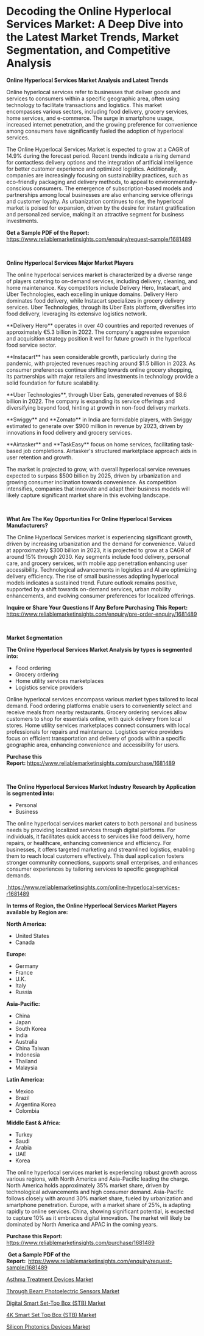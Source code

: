 <p><h1>Decoding the Online Hyperlocal Services Market: A Deep Dive into the Latest Market Trends, Market Segmentation, and Competitive Analysis</h1></p><p><strong>Online Hyperlocal Services Market Analysis and Latest Trends</strong></p>
<p><p>Online hyperlocal services refer to businesses that deliver goods and services to consumers within a specific geographic area, often using technology to facilitate transactions and logistics. This market encompasses various sectors, including food delivery, grocery services, home services, and e-commerce. The surge in smartphone usage, increased internet penetration, and the growing preference for convenience among consumers have significantly fueled the adoption of hyperlocal services.</p><p>The Online Hyperlocal Services Market is expected to grow at a CAGR of 14.9% during the forecast period. Recent trends indicate a rising demand for contactless delivery options and the integration of artificial intelligence for better customer experience and optimized logistics. Additionally, companies are increasingly focusing on sustainability practices, such as eco-friendly packaging and delivery methods, to appeal to environmentally-conscious consumers. The emergence of subscription-based models and partnerships among local businesses are also enhancing service offerings and customer loyalty. As urbanization continues to rise, the hyperlocal market is poised for expansion, driven by the desire for instant gratification and personalized service, making it an attractive segment for business investments.</p></p>
<p><strong>Get a Sample PDF of the Report:&nbsp;</strong> <a href="https://www.reliablemarketinsights.com/enquiry/request-sample/1681489?utm_campaign=1355&utm_medium=2&utm_source=Github&utm_content=ia&utm_term=01102024&utm_id=online-hyperlocal-services">https://www.reliablemarketinsights.com/enquiry/request-sample/1681489</a></p>
<p>&nbsp;</p>
<p><strong>Online Hyperlocal Services Major Market Players</strong></p>
<p><p>The online hyperlocal services market is characterized by a diverse range of players catering to on-demand services, including delivery, cleaning, and home maintenance. Key competitors include Delivery Hero, Instacart, and Uber Technologies, each excelling in unique domains. Delivery Hero dominates food delivery, while Instacart specializes in grocery delivery services. Uber Technologies, through its Uber Eats platform, diversifies into food delivery, leveraging its extensive logistics network.</p><p>**Delivery Hero** operates in over 40 countries and reported revenues of approximately €5.3 billion in 2022. The company's aggressive expansion and acquisition strategy position it well for future growth in the hyperlocal food service sector.</p><p>**Instacart** has seen considerable growth, particularly during the pandemic, with projected revenues reaching around $1.5 billion in 2023. As consumer preferences continue shifting towards online grocery shopping, its partnerships with major retailers and investments in technology provide a solid foundation for future scalability.</p><p>**Uber Technologies**, through Uber Eats, generated revenues of $8.6 billion in 2022. The company is expanding its service offerings and diversifying beyond food, hinting at growth in non-food delivery markets.</p><p>**Swiggy** and **Zomato** in India are formidable players, with Swiggy estimated to generate over $900 million in revenue by 2023, driven by innovations in food delivery and grocery services.</p><p>**Airtasker** and **TaskEasy** focus on home services, facilitating task-based job completions. Airtasker's structured marketplace approach aids in user retention and growth.</p><p>The market is projected to grow, with overall hyperlocal service revenues expected to surpass $500 billion by 2025, driven by urbanization and growing consumer inclination towards convenience. As competition intensifies, companies that innovate and adapt their business models will likely capture significant market share in this evolving landscape.</p></p>
<p>&nbsp;</p>
<p><strong>What Are The Key Opportunities For Online Hyperlocal Services Manufacturers?</strong></p>
<p><p>The Online Hyperlocal Services market is experiencing significant growth, driven by increasing urbanization and the demand for convenience. Valued at approximately $300 billion in 2023, it is projected to grow at a CAGR of around 15% through 2030. Key segments include food delivery, personal care, and grocery services, with mobile app penetration enhancing user accessibility. Technological advancements in logistics and AI are optimizing delivery efficiency. The rise of small businesses adopting hyperlocal models indicates a sustained trend. Future outlook remains positive, supported by a shift towards on-demand services, urban mobility enhancements, and evolving consumer preferences for localized offerings.</p></p>
<p><strong>Inquire or Share Your Questions If Any Before Purchasing This Report:</strong> <a href="https://www.reliablemarketinsights.com/enquiry/pre-order-enquiry/1681489?utm_campaign=1355&utm_medium=2&utm_source=Github&utm_content=ia&utm_term=01102024&utm_id=online-hyperlocal-services">https://www.reliablemarketinsights.com/enquiry/pre-order-enquiry/1681489</a></p>
<p>&nbsp;</p>
<p><strong>Market Segmentation</strong></p>
<p><strong>The Online Hyperlocal Services Market Analysis by types is segmented into:</strong></p>
<p><ul><li>Food ordering</li><li>Grocery ordering</li><li>Home utility services marketplaces</li><li>Logistics service providers</li></ul></p>
<p><p>Online hyperlocal services encompass various market types tailored to local demand. Food ordering platforms enable users to conveniently select and receive meals from nearby restaurants. Grocery ordering services allow customers to shop for essentials online, with quick delivery from local stores. Home utility services marketplaces connect consumers with local professionals for repairs and maintenance. Logistics service providers focus on efficient transportation and delivery of goods within a specific geographic area, enhancing convenience and accessibility for users.</p></p>
<p><strong>Purchase this Report:&nbsp;</strong><a href="https://www.reliablemarketinsights.com/purchase/1681489?utm_campaign=1355&utm_medium=2&utm_source=Github&utm_content=ia&utm_term=01102024&utm_id=online-hyperlocal-services">https://www.reliablemarketinsights.com/purchase/1681489</a></p>
<p>&nbsp;</p>
<p><strong>The Online Hyperlocal Services Market Industry Research by Application is segmented into:</strong></p>
<p><ul><li>Personal</li><li>Business</li></ul></p>
<p><p>The online hyperlocal services market caters to both personal and business needs by providing localized services through digital platforms. For individuals, it facilitates quick access to services like food delivery, home repairs, or healthcare, enhancing convenience and efficiency. For businesses, it offers targeted marketing and streamlined logistics, enabling them to reach local customers effectively. This dual application fosters stronger community connections, supports small enterprises, and enhances consumer experiences by tailoring services to specific geographical demands.</p></p>
<p><a href="https://www.reliablemarketinsights.com/online-hyperlocal-services-r1681489?utm_campaign=1355&utm_medium=2&utm_source=Github&utm_content=ia&utm_term=01102024&utm_id=online-hyperlocal-services">&nbsp;https://www.reliablemarketinsights.com/online-hyperlocal-services-r1681489</a></p>
<p><strong>In terms of Region, the Online Hyperlocal Services Market Players available by Region are:</strong></p>
<p>
    <p> <strong> North America: </strong>
        <ul>
            <li>United States</li>
            <li>Canada</li>
        </ul>
        </p> 
    <p> <strong> Europe: </strong>
        <ul>
            <li>Germany</li>
            <li>France</li>
            <li>U.K.</li>
            <li>Italy</li>
            <li>Russia</li>
        </ul>
        </p> 
    <p> <strong> Asia-Pacific: </strong>
        <ul>
            <li>China</li>
            <li>Japan</li>
            <li>South Korea</li>
            <li>India</li>
            <li>Australia</li>
            <li>China Taiwan</li>
            <li>Indonesia</li>
            <li>Thailand</li>
            <li>Malaysia</li>
        </ul>
        </p> 
    <p> <strong> Latin America: </strong>
        <ul>
            <li>Mexico</li>
            <li>Brazil</li>
            <li>Argentina Korea</li>
            <li>Colombia</li>
        </ul>
        </p> 
    <p> <strong> Middle East & Africa: </strong>
        <ul>
            <li>Turkey</li>
            <li>Saudi</li>
            <li>Arabia</li>
            <li>UAE</li>
            <li>Korea</li>
        </ul>
    </p>
    </p>
<p><p>The online hyperlocal services market is experiencing robust growth across various regions, with North America and Asia-Pacific leading the charge. North America holds approximately 35% market share, driven by technological advancements and high consumer demand. Asia-Pacific follows closely with around 30% market share, fueled by urbanization and smartphone penetration. Europe, with a market share of 25%, is adapting rapidly to online services. China, showing significant potential, is expected to capture 10% as it embraces digital innovation. The market will likely be dominated by North America and APAC in the coming years.</p></p>
<p><strong>Purchase this Report: </strong><a href="https://www.reliablemarketinsights.com/purchase/1681489?utm_campaign=1355&utm_medium=2&utm_source=Github&utm_content=ia&utm_term=01102024&utm_id=online-hyperlocal-services">https://www.reliablemarketinsights.com/purchase/1681489</a></p>
<p>&nbsp;<strong>Get a Sample PDF of the Report:&nbsp;&nbsp;</strong><a href="https://www.reliablemarketinsights.com/enquiry/request-sample/1681489?utm_campaign=1355&utm_medium=2&utm_source=Github&utm_content=ia&utm_term=01102024&utm_id=online-hyperlocal-services">https://www.reliablemarketinsights.com/enquiry/request-sample/1681489</a></p>
<p><strong></strong></p>
<p><p><a href="https://www.linkedin.com/pulse/emerging-opportunities-challenges-global-asthma-treatment-zgdme?utm_campaign=1355&utm_medium=2&utm_source=Github&utm_content=ia&utm_term=01102024&utm_id=online-hyperlocal-services">Asthma Treatment Devices Market</a></p><p><a href="https://www.linkedin.com/pulse/through-beam-photoelectric-sensors-market-global-regional-vonwe?utm_campaign=1355&utm_medium=2&utm_source=Github&utm_content=ia&utm_term=01102024&utm_id=online-hyperlocal-services">Through Beam Photoelectric Sensors Market</a></p><p><a href="https://issuu.com/reportprime-2/docs/digital-smart-set-top-box-stb-marke_e6320dbffcca43?utm_campaign=1355&utm_medium=2&utm_source=Github&utm_content=ia&utm_term=01102024&utm_id=online-hyperlocal-services">Digital Smart Set-Top Box (STB) Market</a></p><p><a href="https://issuu.com/reportprime-2/docs/4k-smart-set-top-box-stb-market-siz_4f3e1292ce7666?utm_campaign=1355&utm_medium=2&utm_source=Github&utm_content=ia&utm_term=01102024&utm_id=online-hyperlocal-services">4K Smart Set Top Box (STB) Market</a></p><p><a href="https://www.linkedin.com/pulse/global-silicon-photonics-devices-market-trends-analysis-future-nbxee?utm_campaign=1355&utm_medium=2&utm_source=Github&utm_content=ia&utm_term=01102024&utm_id=online-hyperlocal-services">Silicon Photonics Devices Market</a></p></p>